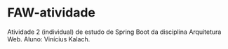 # FAW-atividade
Atividade 2 (individual) de estudo de Spring Boot da disciplina Arquitetura Web. Aluno: Vinícius Kalach.
